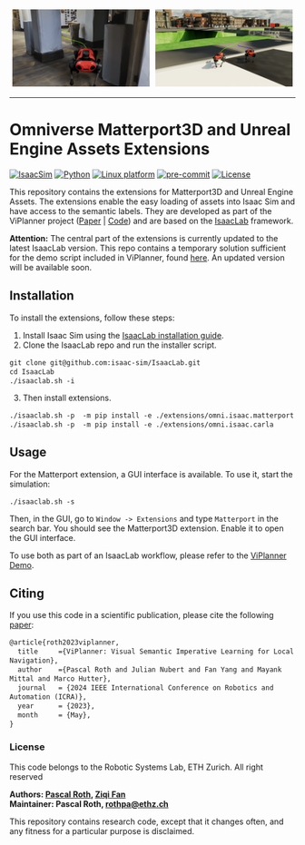 <div style="display: flex;">
    <img src="docs/example_matterport.png" alt="Matterport Mesh" style="width: 48%; padding: 5px;">
    <img src="docs/example_carla.png" alt="Unreal Engine / Carla Mesh" style="width: 48%; padding: 5px;">
</div>

---

# Omniverse Matterport3D and Unreal Engine Assets Extensions

[![IsaacSim](https://img.shields.io/badge/IsaacSim-2023.1.0--hotfix.1-silver.svg)](https://docs.omniverse.nvidia.com/isaacsim/latest/overview.html)
[![Python](https://img.shields.io/badge/python-3.10-blue.svg)](https://docs.python.org/3/whatsnew/3.10.html)
[![Linux platform](https://img.shields.io/badge/platform-linux--64-orange.svg)](https://releases.ubuntu.com/20.04/)
[![pre-commit](https://img.shields.io/badge/pre--commit-enabled-brightgreen?logo=pre-commit&logoColor=white)](https://pre-commit.com/)
[![License](https://img.shields.io/badge/license-BSD--3-yellow.svg)](https://opensource.org/licenses/BSD-3-Clause)

This repository contains the extensions for Matterport3D and Unreal Engine Assets.
The extensions enable the easy loading of assets into Isaac Sim and have access to the semantic labels.
They are developed as part of the ViPlanner project ([Paper](https://arxiv.org/abs/2310.00982) | [Code](https://github.com/leggedrobotics/viplanner))
and are based on the [IsaacLab](https://isaac-sim.github.io/IsaacLab/) framework.

**Attention:**
The central part of the extensions is currently updated to the latest IsaacLab version.
This repo contains a temporary solution sufficient for the demo script included in ViPlanner, found [here](https://github.com/leggedrobotics/viplanner/tree/main/omniverse).
An updated version will be available soon.


## Installation

To install the extensions, follow these steps:

1. Install Isaac Sim using the [IsaacLab installation guide](https://isaac-sim.github.io/IsaacLab/source/setup/installation/index.html).
2. Clone the IsaacLab repo and run the installer script.

```
git clone git@github.com:isaac-sim/IsaacLab.git
cd IsaacLab
./isaaclab.sh -i
```

3. Then install extensions.

```
./isaaclab.sh -p  -m pip install -e ./extensions/omni.isaac.matterport
./isaaclab.sh -p  -m pip install -e ./extensions/omni.isaac.carla
```

## Usage

For the Matterport extension, a GUI interface is available. To use it, start the simulation:

```
./isaaclab.sh -s
```

Then, in the GUI, go to `Window -> Extensions` and type `Matterport` in the search bar. You should see the Matterport3D extension.
Enable it to open the GUI interface.

To use both as part of an IsaacLab workflow, please refer to the [ViPlanner Demo](https://github.com/leggedrobotics/viplanner/tree/main/omniverse).


## <a name="CitingViPlanner"></a>Citing

If you use this code in a scientific publication, please cite the following [paper](https://arxiv.org/abs/2310.00982):
```
@article{roth2023viplanner,
  title     ={ViPlanner: Visual Semantic Imperative Learning for Local Navigation},
  author    ={Pascal Roth and Julian Nubert and Fan Yang and Mayank Mittal and Marco Hutter},
  journal   = {2024 IEEE International Conference on Robotics and Automation (ICRA)},
  year      = {2023},
  month     = {May},
}
```

### License

This code belongs to the Robotic Systems Lab, ETH Zurich.
All right reserved

**Authors: [Pascal Roth](https://github.com/pascal-roth), [Ziqi Fan](https://github.com/fan-ziqi)<br />
Maintainer: Pascal Roth, rothpa@ethz.ch**

This repository contains research code, except that it changes often, and any fitness for a particular purpose is disclaimed.
